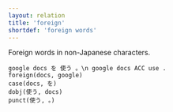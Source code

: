 ```yaml
---
layout: relation
title: 'foreign'
shortdef: 'foreign words'
---
```


Foreign words in non-Japanese characters.

~~~ sdparse
google docs を 使う 。\n google docs ACC use .
foreign(docs, google)
case(docs, を)
dobj(使う, docs)
punct(使う, 。)
~~~
